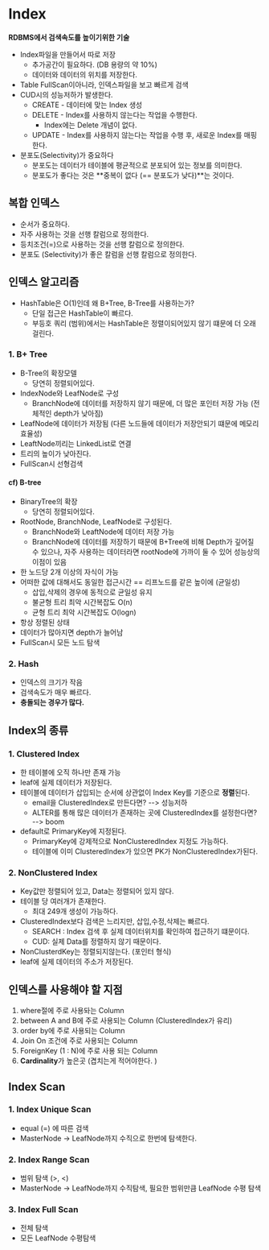 # Index

**RDBMS에서 검색속도를 높이기위한 기술**

- Index파일을 만들어서 따로 저장
    - 추가공간이 필요하다. (DB 용량의 약 10%)
    - 데이터와 데이터의 위치를 저장한다.
- Table FullScan이아니라, 인덱스파일을 보고 빠르게 검색
- CUD시의 성능저하가 발생한다.
    - CREATE - 데이터에 맞는 Index 생성
    - DELETE - Index를 사용하지 않는다는 작업을 수행한다.
        - Index에는 Delete 개념이 없다.
    - UPDATE - Index를 사용하지 않는다는 작업을 수행 후, 새로운 Index를 매핑한다.
- 분포도(Selectivity)가 중요하다
    - 분포도는 데이터가 테이블에 평균적으로 분포되어 있는 정보를 의미한다.
    - 분포도가 좋다는 것은 **중복이 없다 (== 분포도가 낮다)**는 것이다.

## 복합 인덱스

- 순서가 중요하다.
- 자주 사용하는 것을 선행 칼럼으로 정의한다.
- 등치조건(=)으로 사용하는 것을 선행 칼럼으로 정의한다.
- 분포도 (Selectivity)가 좋은 칼럼을 선행 칼럼으로 정의한다.

## 인덱스 알고리즘

- HashTable은 O(1)인데 왜 B+Tree, B-Tree를 사용하는가?
    - 단일 접근은 HashTable이 빠르다.
    - 부등호 쿼리 (범위)에서는 HashTable은 정렬이되어있지 않기 떄문에 더 오래걸린다.

### 1. B+ Tree

- B-Tree의 확장모델
    - 당연히 정렬되어있다.
- IndexNode와 LeafNode로 구성
    - BranchNode에 데이터를 저장하지 않기 때문에, 더 많은 포인터 저장 가능 (전체적인 depth가 낮아짐)
- LeafNode에 데이터가 저장됨 (다른 노드들에 데이터가 저장안되기 떄문에 메모리 효율성)
- LeaftNode끼리는 LinkedList로 연결
- 트리의 높이가 낮아진다.
- FullScan시 선형검색

#### cf) B-tree

- BinaryTree의 확장
    - 당연히 정렬되어있다.
- RootNode, BranchNode, LeafNode로 구성된다.
    - BranchNode와 LeaftNode에 데이터 저장 가능
    - BranchNode에 데이터를 저장하기 때문에 B+Tree에 비해 Depth가 깊어질 수 있으나,
      자주 사용하는 데이터라면 rootNode에 가까이 둘 수 있어 성능상의 이점이 있음
- 한 노드당 2개 이상의 자식이 가능
- 어떠한 값에 대해서도 동일한 접근시간 == 리프노드를 같은 높이에 (균일성)
    - 삽입,삭제의 경우에 동적으로 균일성 유지
    - 불균형 트리 최악 시간복잡도 O(n)
    - 균형 트리 최악 시간복잡도 O(logn)
- 항상 정렬된 상태
- 데이터가 많아지면 depth가 늘어남
- FullScan시 모든 노드 탐색

### 2. Hash

- 인덱스의 크기가 작음
- 검색속도가 매우 빠르다.
- **충돌되는 경우가 많다.**

## Index의 종류

### 1. Clustered Index

- 한 테이블에 오직 하나만 존재 가능
- leaf에 실제 데이터가 저장된다.
- 테이블에 데이터가 삽입되는 순서에 상관없이 Index Key를 기준으로 **정렬**된다.
    - email을 ClusteredIndex로 만든다면? --> 성능저하
    - ALTER를 통해 많은 데이터가 존재하는 곳에 ClusteredIndex를 설정한다면? --> boom
- default로 PrimaryKey에 지정된다.
    - PrimaryKey에 강제적으로 NonClusteredIndex 지정도 가능하다.
    - 테이블에 이미 ClusteredIndex가 있으면 PK가 NonClusteredIndex가된다.

### 2. NonClustered Index

- Key값만 정렬되어 있고, Data는 정렬되어 있지 않다.
- 테이블 당 여러개가 존재한다.
    - 최대 249개 생성이 가능하다.
- ClusteredIndex보다 검색은 느리지만, 삽입,수정,삭제는 빠르다.
    - SEARCH : Index 검색 후 실제 데이터위치를 확인하여 접근하기 떄문이다.
    - CUD: 실제 Data를 정렬하지 않기 때문이다.
- NonClusterdKey는 정렬되지않는다. (포인터 형식)
- leaf에 실제 데이터의 주소가 저장된다.

## 인덱스를 사용해야 할 지점

1. where절에 주로 사용돠는 Column
2. between A and B에 주로 사용되는 Column (ClusteredIndex가 유리)
3. order by에 주로 사용되는 Column
4. Join On 조건에 주로 사용되는 Column
5. ForeignKey (1 : N)에 주로 사용 되는 Column
6. **Cardinality**가 높은곳 (겹치는게 적어야한다. )

## Index Scan

### 1. Index Unique Scan

- equal (=) 에 따른 검색
- MasterNode -> LeafNode까지 수직으로 한번에 탐색한다.

### 2. Index Range Scan

- 범위 탐색 (>, <)
- MasterNode -> LeafNode까지 수직탐색, 필요한 범위만큼 LeafNode 수평 탐색

### 3. Index Full Scan

- 전체 탐색
- 모든 LeafNode 수평탐색
